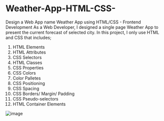 # Weather-App-HTML-CSS-
Design a Web App name Weather App using HTML/CSS - Frontend Development
As a Web Developer, I designed a single page Weather App to present the current forecast of selected city.
In this project, I only use HTML and CSS that includes;
1. HTML Elements
2. HTML Attributes
3. CSS Selectors
4. HTML Classes
5. CSS Properties
6. CSS Colors
7. Color Palletes
8. CSS Positioning
9. CSS Spacing
10. CSS Borders/ Margin/ Padding
11. CSS Pseudo-selectors
12. HTML Container Elements


![image](https://github.com/Arooj07/Weather-App-HTML-CSS-/assets/100277795/61d855b8-fc50-422a-9915-e0061ce4839a)
